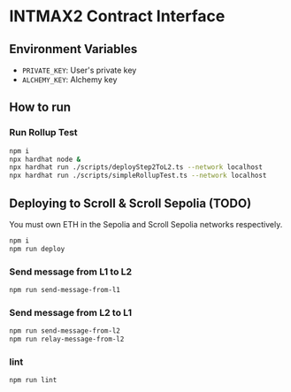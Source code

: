 # INTMAX2 Contract Interface

## Environment Variables

- `PRIVATE_KEY`: User's private key
- `ALCHEMY_KEY`: Alchemy key

## How to run

### Run Rollup Test

```sh
npm i
npx hardhat node &
npx hardhat run ./scripts/deployStep2ToL2.ts --network localhost
npx hardhat run ./scripts/simpleRollupTest.ts --network localhost
```

## Deploying to Scroll & Scroll Sepolia (TODO)

You must own ETH in the Sepolia and Scroll Sepolia networks respectively.

```sh
npm i
npm run deploy
```

### Send message from L1 to L2

```sh
npm run send-message-from-l1
```

### Send message from L2 to L1

```sh
npm run send-message-from-l2
npm run relay-message-from-l2
```

### lint

```sh
npm run lint
```
